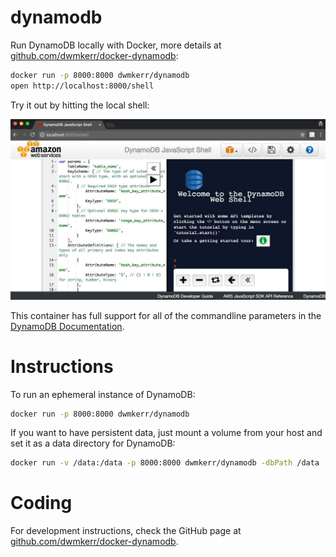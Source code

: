# dynamodb

Run DynamoDB locally with Docker, more details at [github.com/dwmkerr/docker-dynamodb](https://github.com/dwmkerr/dynamodb):

```bash
docker run -p 8000:8000 dwmkerr/dynamodb
open http://localhost:8000/shell
```

Try it out by hitting the local shell:

![DynamoDB Local Shell Screenshot](https://raw.githubusercontent.com/dwmkerr/docker-dynamodb/master/assets/banner.jpg)

This container has full support for all of the commandline parameters in the [DynamoDB Documentation](http://docs.aws.amazon.com/amazondynamodb/latest/developerguide/DynamoDBLocal.html).

# Instructions

To run an ephemeral instance of DynamoDB:

```bash
docker run -p 8000:8000 dwmkerr/dynamodb
```

If you want to have persistent data, just mount a volume from your host and set it as a data directory for DynamoDB:

```bash
docker run -v /data:/data -p 8000:8000 dwmkerr/dynamodb -dbPath /data
```

# Coding

For development instructions, check the GitHub page at [github.com/dwmkerr/docker-dynamodb](https://github.com/dwmkerr/docker-dynamodb).
